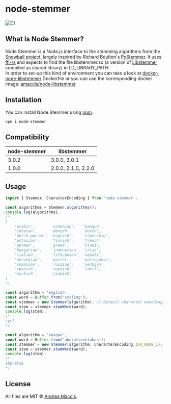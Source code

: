 # node-stemmer

![CI](https://github.com/amaccis/node-stemmer/workflows/CI/badge.svg)

## What is Node Stemmer?
Node Stemmer is a Node.js interface to the stemming algorithms from the [Snowball project](https://snowballstem.org/), largely inspired by Richard Boulton's [PyStemmer](https://github.com/snowballstem/pystemmer).
It uses [ffi-rs](https://github.com/zhangyuang/node-ffi-rs) and expects to find the file libstemmer.so (a version of [Libstemmer](https://snowballstem.org/dist/libstemmer_c.tgz) compiled as shared library) in LD_LIBRARY_PATH.  
In order to set-up this kind of environment you can take a look at [docker-node-libstemmer](https://github.com/amaccis/docker-node-libstemmer) Dockerfile or you can use the corresponding docker image: [amaccis/node-libstemmer](https://hub.docker.com/r/amaccis/node-libstemmer)

## Installation
You can install Node Stemmer using [npm](https://www.npmjs.com/package/node-stemmer).

```shell
npm i node-stemmer
```

## Compatibility

| node-stemmer    | libstemmer |
| -------- | ------- |
| 3.0.2  | 3.0.0, 3.0.1    |
| 1.0.0 | 2.0.0, 2.1.0, 2.2.0     |

## Usage

```typescript
import { Stemmer, CharacterEncoding } from 'node-stemmer';

const algorithms = Stemmer.algorithms();
console.log(algorithms);
/*
[
    'arabic',       'armenian',   'basque',
    'catalan',      'danish',     'dutch',
    'dutch_porter', 'english',    'esperanto',
    'estonian',     'finnish',    'french',
    'german',       'greek',      'hindi',
    'hungarian',    'indonesian', 'irish',
    'italian',      'lithuanian', 'nepali',
    'norwegian',    'porter',     'portuguese',
    'romanian',     'russian',    'serbian',
    'spanish',      'swedish',    'tamil',
    'turkish',      'yiddish'
]
*/

const algorithm = 'english';
const word = Buffer.from('cycling');
const stemmer = new Stemmer(algorithm); // default character encoding is UTF-8
const stem = stemmer.stemWord(word);
console.log(stem);
/*
cycl
*/

const algorithm = 'basque';
const word = Buffer.from('aberatsenetakoa');
const stemmer = new Stemmer(algorithm, CharacterEncoding.ISO_8859_1);
const stem = stemmer.stemWord(word);
console.log(stem);
/*
aberatse
*/
```

## License
All files are MIT &copy; [Andrea Maccis](https://twitter.com/andreamaccis).
